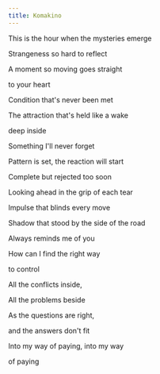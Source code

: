```yaml
---
title: Komakino
---
```


This is the hour when the mysteries emerge

Strangeness so hard to reflect

A moment so moving goes straight

to your heart

Condition that's never been met

The attraction that's held like a wake

deep inside

Something I'll never forget

Pattern is set, the reaction will start

Complete but rejected too soon

Looking ahead in the grip of each tear

Impulse that blinds every move

Shadow that stood by the side of the road

Always reminds me of you

How can I find the right way

to control

All the conflicts inside,

All the problems beside

As the questions are right,

and the answers don't fit

Into my way of paying, into my way

of paying